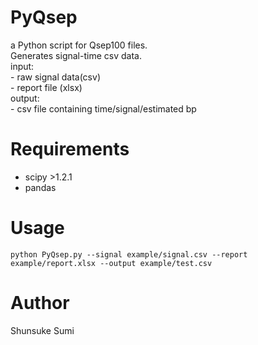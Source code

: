 # PyQsep
a Python script for Qsep100 files.  
Generates signal-time csv data.  
input:  
    - raw signal data(csv)  
    - report file (xlsx)  
output:  
    - csv file containing time/signal/estimated bp  

# Requirements
- scipy >1.2.1
- pandas

# Usage
```
python PyQsep.py --signal example/signal.csv --report example/report.xlsx --output example/test.csv
```

# Author
Shunsuke Sumi
